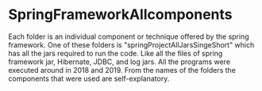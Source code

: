 # SpringFrameworkAllcomponents
Each folder is an individual component or technique offered by the spring framework. One of these folders is "springProjectAllJarsSingeShort" which has all the jars required to run the code. Like all the files of spring framework jar, Hibernate, JDBC, and log jars.
All the programs were executed around in 2018 and 2019. From the names of the folders the components that were used are self-explanatory.     